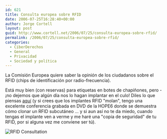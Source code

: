 ```yaml
---
id: 621
title: Consulta europea sobre RFID
date: 2006-07-25T16:28:40+00:00
author: Jorge Cortell
layout: post
guid: http://www.cortell.net/2006/07/25/consulta-europea-sobre-rfid/
permalink: /2006/07/25/consulta-europea-sobre-rfid/
categories:
  - CiberDerechos
  - General
  - Privacidad
  - Sociedad y polí­tica
---
```

La Comisión Europea quiere saber la opinión de los ciudadanos sobre el RFID (chips de identificación por radio-frecuencia).

Está muy bien (con reservas) para etiquetas en botes de chapiñones, pero -¡no dejemos que algún dí­a nos lo hagan implantar en el culo! Diles lo que piensas <a title="RFID Consultation" target="_blank" href="http://www.rfidconsultation.eu/">aquí­</a> (y si crees que los implantes RFID "molan", tengo una excelente conferencia grabada en DVD de la HOPE6 donde se demuestra cómo clonar un RFID subcutáneo ... y si aun así­ no te da miedo, cuando tengas el implante ven a verme y me haré una "copia de seguridad" de tu RFID, por si alguna vez me conviene ser tú).

![RFID Consultation](http://www.rfidconsultation.eu/docs/imagens/roadmap.jpg "RFID Consultation")